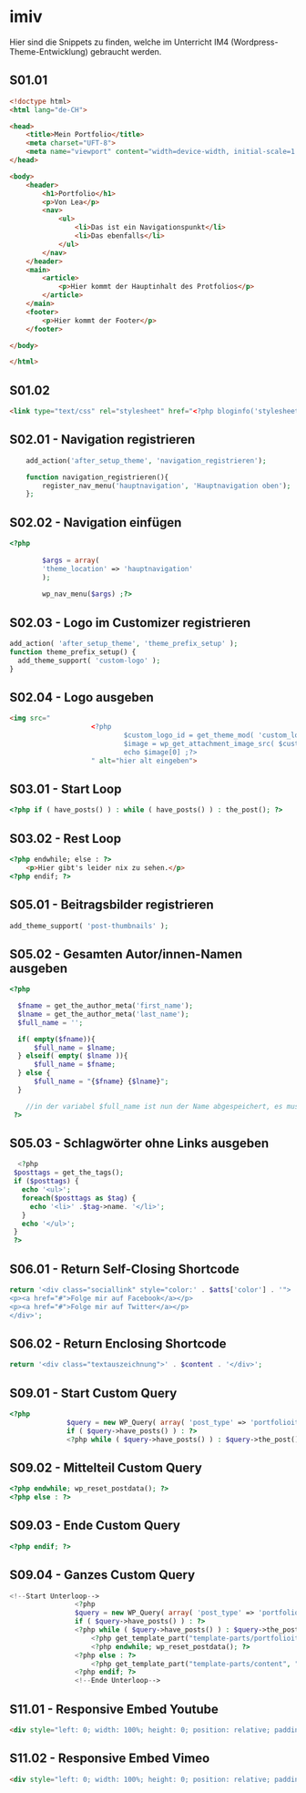 # imiv
Hier sind die Snippets zu finden, welche im Unterricht IM4 (Wordpress-Theme-Entwicklung) gebraucht werden.

## S01.01
```html
<!doctype html>
<html lang="de-CH">

<head>
    <title>Mein Portfolio</title>
    <meta charset="UFT-8">
    <meta name="viewport" content="width=device-width, initial-scale=1.0, minimum-scale=1.0,user-scalable=yes">
</head>

<body>
    <header>
        <h1>Portfolio</h1>
        <p>Von Lea</p>
        <nav>
            <ul>
                <li>Das ist ein Navigationspunkt</li>
                <li>Das ebenfalls</li>
            </ul>
        </nav>
    </header>
    <main>
        <article>
            <p>Hier kommt der Hauptinhalt des Protfolios</p>
        </article>
    </main>
    <footer>
        <p>Hier kommt der Footer</p>
    </footer>

</body>

</html>
```
## S01.02
```html
<link type="text/css" rel="stylesheet" href="<?php bloginfo('stylesheet_url') ;?>">
```
## S02.01 - Navigation registrieren
```PHP
    add_action('after_setup_theme', 'navigation_registrieren');

    function navigation_registrieren(){
        register_nav_menu('hauptnavigation', 'Hauptnavigation oben');
    };
```
## S02.02 - Navigation einfügen
```PHP
<?php 
            
        $args = array(
        'theme_location' => 'hauptnavigation'
        );
            
        wp_nav_menu($args) ;?>
```
## S02.03 - Logo im Customizer registrieren
```PHP
add_action( 'after_setup_theme', 'theme_prefix_setup' );
function theme_prefix_setup() {
  add_theme_support( 'custom-logo' );
}
```
## S02.04 - Logo ausgeben
```HTML
<img src="
                    <?php     
                            $custom_logo_id = get_theme_mod( 'custom_logo' );
                            $image = wp_get_attachment_image_src( $custom_logo_id , 'full' );
                            echo $image[0] ;?>
                    " alt="hier alt eingeben">
```
## S03.01 - Start Loop
```PHP
<?php if ( have_posts() ) : while ( have_posts() ) : the_post(); ?>
```
## S03.02 - Rest Loop
```HTML
<?php endwhile; else : ?>
    <p>Hier gibt's leider nix zu sehen.</p>
<?php endif; ?>
```
## S05.01 - Beitragsbilder registrieren
```PHP
add_theme_support( 'post-thumbnails' );
```
## S05.02 - Gesamten Autor/innen-Namen ausgeben
```PHP
<?php

  $fname = get_the_author_meta('first_name');
  $lname = get_the_author_meta('last_name');
  $full_name = '';

  if( empty($fname)){
      $full_name = $lname;
  } elseif( empty( $lname )){
      $full_name = $fname;
  } else {
      $full_name = "{$fname} {$lname}";
  }

	//in der variabel $full_name ist nun der Name abgespeichert, es muss nur noch dieser mit PHP (echo) ausgegeben werden.
 ?>
 ```
 ## S05.03 - Schlagwörter ohne Links ausgeben
 ```PHP
   <?php
  $posttags = get_the_tags();
  if ($posttags) {
    echo '<ul>';
    foreach($posttags as $tag) {
      echo '<li>' .$tag->name. '</li>';
    }
    echo '</ul>';
  }
  ?>
  ```
  ## S06.01 - Return Self-Closing Shortcode
  ```PHP
  return '<div class="sociallink" style="color:' . $atts['color'] . '">
  <p><a href="#">Folge mir auf Facebook</a></p>
  <p><a href="#">Folge mir auf Twitter</a></p>
  </div>';
  ```
  ## S06.02 - Return Enclosing Shortcode
  ```PHP
  return '<div class="textauszeichnung">' . $content . '</div>';
  ```
  ## S09.01 - Start Custom Query
  ```PHP
  <?php
                $query = new WP_Query( array( 'post_type' => 'portfolioitem') );
                if ( $query->have_posts() ) : ?>
                <?php while ( $query->have_posts() ) : $query->the_post(); ?>
```
## S09.02 - Mittelteil Custom Query
```PHP
<?php endwhile; wp_reset_postdata(); ?>
<?php else : ?>
```
## S09.03 - Ende Custom Query
```PHP
<?php endif; ?>
```
## S09.04 - Ganzes Custom Query
```PHP
<!--Start Unterloop-->
                <?php
                $query = new WP_Query( array( 'post_type' => 'portfolioitem') );
                if ( $query->have_posts() ) : ?>
                <?php while ( $query->have_posts() ) : $query->the_post(); ?>
                    <?php get_template_part("template-parts/portfolioitems-box"); ?>
                    <?php endwhile; wp_reset_postdata(); ?>
                <?php else : ?>
                    <?php get_template_part("template-parts/content", "error"); ?>
                <?php endif; ?>
                <!--Ende Unterloop-->
```
## S11.01 - Responsive Embed Youtube
```HTML
<div style="left: 0; width: 100%; height: 0; position: relative; padding-bottom: 56.25%;"><iframe src="https://www.youtube.com/embed/z2X2HaTvkl8?rel=0" style="border: 0; top: 0; left: 0; width: 100%; height: 100%; position: absolute;" allowfullscreen scrolling="no" allow="encrypted-media; accelerometer; gyroscope; picture-in-picture"></iframe></div>
```
## S11.02 - Responsive Embed Vimeo
```HTML
<div style="left: 0; width: 100%; height: 0; position: relative; padding-bottom: 56.25%;"><iframe src="https://player.vimeo.com/video/123656686?byline=0&badge=0&portrait=0&title=0" style="border: 0; top: 0; left: 0; width: 100%; height: 100%; position: absolute;" allowfullscreen scrolling="no" allow="encrypted-media"></iframe></div>
```
